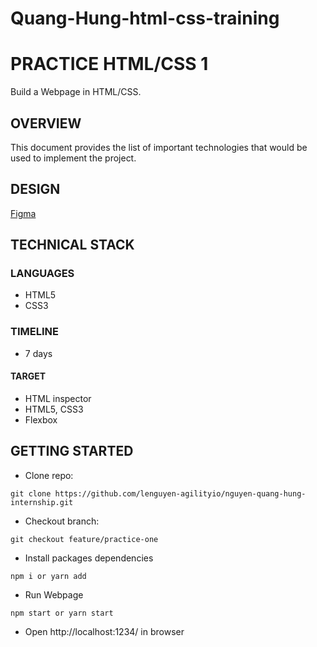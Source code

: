# Quang-Hung-html-css-training

# PRACTICE HTML/CSS 1

Build a Webpage in HTML/CSS.

## OVERVIEW

This document provides the list of important technologies that would be used to implement the project.

## DESIGN

[Figma](<https://www.figma.com/file/X1zwhwfa59V0BkD8fUCPnC/Portfolio-Web-Template-(Community)?node-id=1%3A15>)

## TECHNICAL STACK

### LANGUAGES

- HTML5
- CSS3

### TIMELINE

- 7 days

#### TARGET

- HTML inspector
- HTML5, CSS3
- Flexbox

## GETTING STARTED

- Clone repo:

```
git clone https://github.com/lenguyen-agilityio/nguyen-quang-hung-internship.git
```

- Checkout branch:

```
git checkout feature/practice-one
```

- Install packages dependencies

```
npm i or yarn add
```

- Run Webpage

```
npm start or yarn start
```

- Open http://localhost:1234/ in browser
